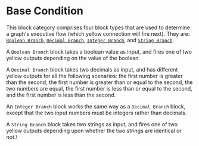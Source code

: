 # Base Condition

This block category comprises four block types that are used to determine a graph's executive flow (which yellow connection will fire next). They are: [`Boolean Branch`](boolean-branch.md), [`Decimal Branch`](decimal-branch.md), [`Integer Branch`](integer-branch.md), and [`String Branch`](string-branch.md).&#x20;

A `Boolean Branch` block takes a boolean value as input, and fires one of two yellow outputs depending on the value of the boolean.

A `Decimal Branch` block takes two decimals as input, and has different yellow outputs for all the following scenarios: the first number is greater than the second, the first number is greater than or equal to the second, the two numbers are equal, the first number is less than or equal to the second, and the first number is less than the second.

An `Integer Branch` block works the same way as a `Decimal Branch` block, except that the two input numbers must be integers rather than decimals.

A `String Branch` block takes two strings as input, and fires one of two yellow outputs depending upon whether the two strings are identical or not.\
